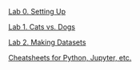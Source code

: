 [Lab 0. Setting Up](https://github.com/DavidGoedicke/RealtimeAudioClassification/wiki/Lab-0.-Setting-up)

[Lab 1. Cats vs. Dogs](https://github.com/DavidGoedicke/RealtimeAudioClassification/wiki/Lab-1.-Cats-and-Dogs--binary-classification)

[Lab 2. Making Datasets](https://github.com/DavidGoedicke/RealtimeAudioClassification/wiki/Lab-2.-Making-the-Stanford-Sounds-Dataset)

[Cheatsheets for Python, Jupyter, etc.](https://github.com/DavidGoedicke/RealtimeAudioClassification/wiki/Cheat-sheets-for-Python,-Jupiter,-etc.)